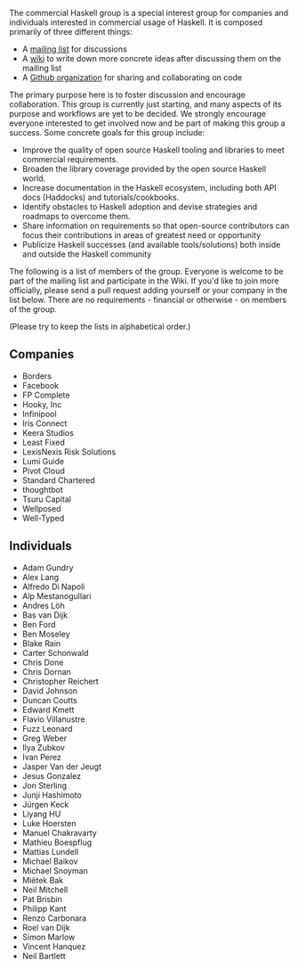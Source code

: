 The commercial Haskell group is a special interest group for companies and individuals interested in commercial usage of Haskell. It is composed primarily of three different things:

* A [mailing list](https://groups.google.com/d/forum/commercialhaskell) for discussions
* A [wiki](https://github.com/commercialhaskell/commercialhaskell/wiki) to write down more concrete ideas after discussing them on the mailing list
* A [Github organization](https://github.com/commercialhaskell) for sharing and collaborating on code

The primary purpose here is to foster discussion and encourage collaboration. This group is currently just starting, and many aspects of its purpose and workflows are yet to be decided. We strongly encourage everyone interested to get involved now and be part of making this group a success. Some concrete goals for this group include:

* Improve the quality of open source Haskell tooling and libraries to meet commercial requirements.
* Broaden the library coverage provided by the open source Haskell world.
* Increase documentation in the Haskell ecosystem, including both API docs (Haddocks) and tutorials/cookbooks.
* Identify obstacles to Haskell adoption and devise strategies and roadmaps to overcome them.
* Share information on requirements so that open-source contributors can focus their contributions in areas of greatest need or opportunity
* Publicize Haskell successes (and available tools/solutions) both inside and outside the Haskell community

The following is a list of members of the group. Everyone is welcome to be part of the mailing list and participate in the Wiki. If you'd like to join more officially, please send a pull request adding yourself or your company in the list below. There are no requirements - financial or otherwise - on members of the group.

(Please try to keep the lists in alphabetical order.)

## Companies

* Borders
* Facebook
* FP Complete
* Hooky, Inc
* Infinipool
* Iris Connect
* Keera Studios
* Least Fixed
* LexisNexis Risk Solutions
* Lumi Guide
* Pivot Cloud
* Standard Chartered
* thoughtbot
* Tsuru Capital
* Wellposed
* Well-Typed

## Individuals

* Adam Gundry
* Alex Lang
* Alfredo Di Napoli
* Alp Mestanogullari
* Andres Löh
* Bas van Dijk
* Ben Ford
* Ben Moseley
* Blake Rain
* Carter Schonwald
* Chris Done
* Chris Dornan
* Christopher Reichert
* David Johnson
* Duncan Coutts
* Edward Kmett
* Flavio Villanustre
* Fuzz Leonard
* Greg Weber
* Ilya Zubkov
* Ivan Perez
* Jasper Van der Jeugt
* Jesus Gonzalez
* Jon Sterling
* Junji Hashimoto
* Jürgen Keck
* Liyang HU
* Luke Hoersten
* Manuel Chakravarty
* Mathieu Boespflug
* Mattias Lundell
* Michael Baikov
* Michael Snoyman
* Miëtek Bak
* Neil Mitchell
* Pat Brisbin
* Philipp Kant
* Renzo Carbonara
* Roel van Dijk
* Simon Marlow
* Vincent Hanquez
* Neil Bartlett
